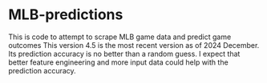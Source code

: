 # MLB-predictions
This is code to attempt to scrape MLB game data and predict game outcomes
This version 4.5 is the most recent version as of 2024 December.
Its prediction accuracy is no better than a random guess.
I expect that better feature engineering and more input data could help with the prediction accuracy.
